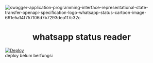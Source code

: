 ![swagger-application-programming-interface-representational-state-transfer-openapi-specification-logo-whatsapp-status-cartoon-image-691e5a14f757f06d7b7293dea117c32c](https://raw.githubusercontent.com/frmdeveloper/whatsapp-status-reader/main/swagger-application-programming-interface-representational-state-transfer-openapi-specification-logo-whatsapp-status-cartoon-image-691e5a14f757f06d7b7293dea117c32c.png)
<h1 align="center">whatsapp status reader</h1>

[![Deploy](https://www.herokucdn.com/deploy/button.svg)](https://heroku.com/deploy?template=https://github.com/frmdeveloper/whatsapp-status-reader)
<br>deploy belum berfungsi
